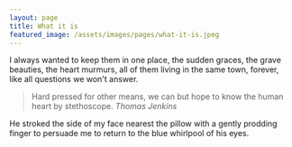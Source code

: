 ```yaml
---
layout: page
title: What it is
featured_image: /assets/images/pages/what-it-is.jpeg
---
```


I always wanted to keep them in one place, the sudden graces, the grave beauties, the heart murmurs, all of them living in the same town, forever, like all questions we won't answer. 

>Hard pressed for other means, we can but hope to know the human heart by stethoscope. <cite>Thomas Jenkins</cite>

He stroked the side of my face nearest the pillow with a gently prodding finger to persuade me to return to the blue whirlpool of his eyes.